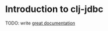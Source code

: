 # Introduction to clj-jdbc

TODO: write [great documentation](http://jacobian.org/writing/what-to-write/)
